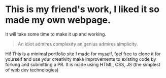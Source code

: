 # This is my friend's work, I liked it so made my own webpage. 

It will take some time to make it up and working.
> An idiot admires complexity an genius admires simplicity.

Hi! This is a minimal portfolio site I made for myself, feel free to clone it for yourself and use your creativity make improvements to existing code by forking and submitting a PR. It is made using HTML, CSS, JS (the simplest of web dev technologies)
